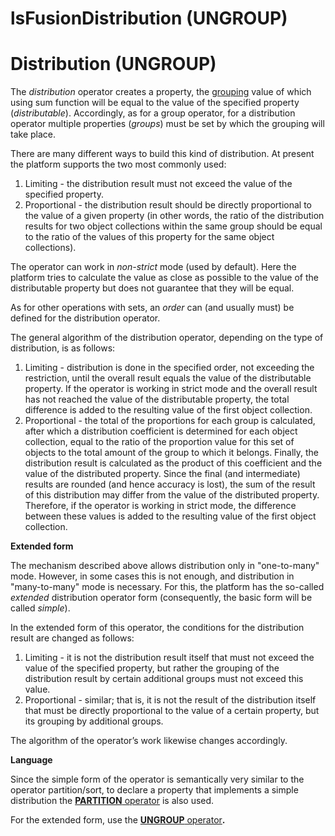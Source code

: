 # lsFusionDistribution (UNGROUP)

# Distribution (UNGROUP)

The *distribution* operator creates a property, the [grouping](lsFusionGrouping_GROUP_.md) value of which using sum function will be equal to the value of the specified property (*distributable*). Accordingly, as for a group operator, for a distribution operator multiple properties (*groups*) must be set by which the grouping will take place.

There are many different ways to build this kind of distribution. At present the platform supports the two most commonly used:

1.  Limiting - the distribution result must not exceed the value of the specified property.
2.  Proportional - the distribution result should be directly proportional to the value of a given property (in other words, the ratio of the distribution results for two object collections within the same group should be equal to the ratio of the values of this property for the same object collections). 

The operator can work in *non-strict* mode (used by default). Here the platform tries to calculate the value as close as possible to the value of the distributable property but does not guarantee that they will be equal.

As for other operations with sets, an *order* can (and usually must) be defined for the distribution operator.

The general algorithm of the distribution operator, depending on the type of distribution, is as follows:

1.  Limiting - distribution is done in the specified order, not exceeding the restriction, until the overall result equals the value of the distributable property. If the operator is working in strict mode and the overall result has not reached the value of the distributable property, the total difference is added to the resulting value of the first object collection.
2.  Proportional - the total of the proportions for each group is calculated, after which a distribution coefficient is determined for each object collection, equal to the ratio of the proportion value for this set of objects to the total amount of the group to which it belongs. Finally, the distribution result is calculated as the product of this coefficient and the value of the distributed property. Since the final (and intermediate) results are rounded (and hence accuracy is lost), the sum of the result of this distribution may differ from the value of the distributed property. Therefore, if the operator is working in strict mode, the difference between these values is added to the resulting value of the first object collection.

**Extended form**

The mechanism described above allows distribution only in "one-to-many" mode. However, in some cases this is not enough, and distribution in "many-to-many" mode is necessary. For this, the platform has the so-called *extended* distribution operator form (consequently, the basic form will be called *simple*). 

In the extended form of this operator, the conditions for the distribution result are changed as follows:

1.  Limiting - it is not the distribution result itself that must not exceed the value of the specified property, but rather the grouping of the distribution result by certain additional groups must not exceed this value.
2.  Proportional - similar; that is, it is not the result of the distribution itself that must be directly proportional to the value of a certain property, but its grouping by additional groups.

The algorithm of the operator’s work likewise changes accordingly.

**Language**

Since the simple form of the operator is semantically very similar to the operator partition/sort, to declare a property that implements a simple distribution the [**PARTITION** operator](lsFusionPARTITION_operator.md) is also used.

For the extended form, use the [**UNGROUP** operator](lsFusionUNGROUP_operator.md)**.**
